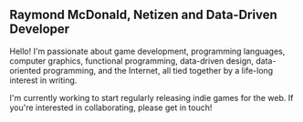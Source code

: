 ## Raymond McDonald, Netizen and Data-Driven Developer

Hello! I'm passionate about game development, programming languages, computer graphics, functional programming, data-driven design, data-oriented programming, and the Internet, all tied together by a life-long interest in writing.

I'm currently working to start regularly releasing indie games for the web. If you're interested in collaborating, please get in touch!

<!--
**raymondmcdonaldnet/raymondmcdonaldnet** is a ✨ _special_ ✨ repository because its `README.md` (this file) appears on your GitHub profile.

Here are some ideas to get you started:

- 🔭 I’m currently working on ...
- 🌱 I’m currently learning ...
- 👯 I’m looking to collaborate on ...
- 🤔 I’m looking for help with ...
- 💬 Ask me about ...
- 📫 How to reach me: ...
- ⚡ Fun fact: ...
-->
